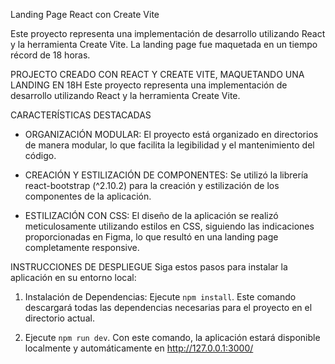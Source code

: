 Landing Page React con Create Vite

Este proyecto representa una implementación de desarrollo utilizando React y la herramienta Create Vite. La landing page fue maquetada en un tiempo récord de 18 horas.

PROJECTO CREADO CON REACT Y CREATE VITE, MAQUETANDO UNA LANDING EN 18H
Este proyecto representa una implementación de desarrollo utilizando React y la herramienta Create Vite.

CARACTERÍSTICAS DESTACADAS

- ORGANIZACIÓN MODULAR: El proyecto está organizado en directorios de manera modular, lo que facilita la legibilidad y el mantenimiento del código.

- CREACIÓN Y ESTILIZACIÓN DE COMPONENTES: Se utilizó la librería react-bootstrap (^2.10.2) para la creación y estilización de los componentes de la aplicación.

- ESTILIZACIÓN CON CSS: El diseño de la aplicación se realizó meticulosamente utilizando estilos en CSS, siguiendo las indicaciones proporcionadas en Figma, lo que resultó en una landing page completamente responsive.

INSTRUCCIONES DE DESPLIEGUE
Siga estos pasos para instalar la aplicación en su entorno local:

1. Instalación de Dependencias: Ejecute `npm install`. Este comando descargará todas las dependencias necesarias para el proyecto en el directorio actual.

2. Ejecute `npm run dev`. Con este comando, la aplicación estará disponible localmente y automáticamente en http://127.0.0.1:3000/
